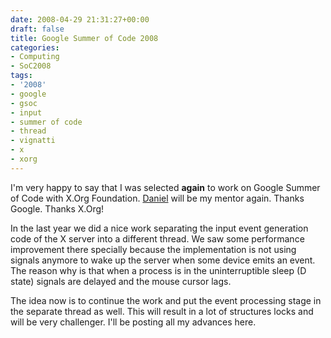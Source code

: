 ```yaml
---
date: 2008-04-29 21:31:27+00:00
draft: false
title: Google Summer of Code 2008
categories:
- Computing
- SoC2008
tags:
- '2008'
- google
- gsoc
- input
- summer of code
- thread
- vignatti
- x
- xorg
---
```


I'm very happy to say that I was selected **again** to work on Google Summer of Code with X.Org Foundation. [Daniel](http://www.fooishbar.org/blog) will be my mentor again. Thanks Google. Thanks X.Org!

In the last year we did a nice work separating the input event generation code of the X server into a different thread. We saw some performance improvement there specially because the implementation is not using signals anymore to wake up the server when some device emits an event. The reason why is that when a process is in the uninterruptible sleep (D state) signals are delayed and the mouse cursor lags.

The idea now is to continue the work and put the event processing stage in the separate thread as well. This will result in a lot of structures locks and will be very challenger. I'll be posting all my advances here.
